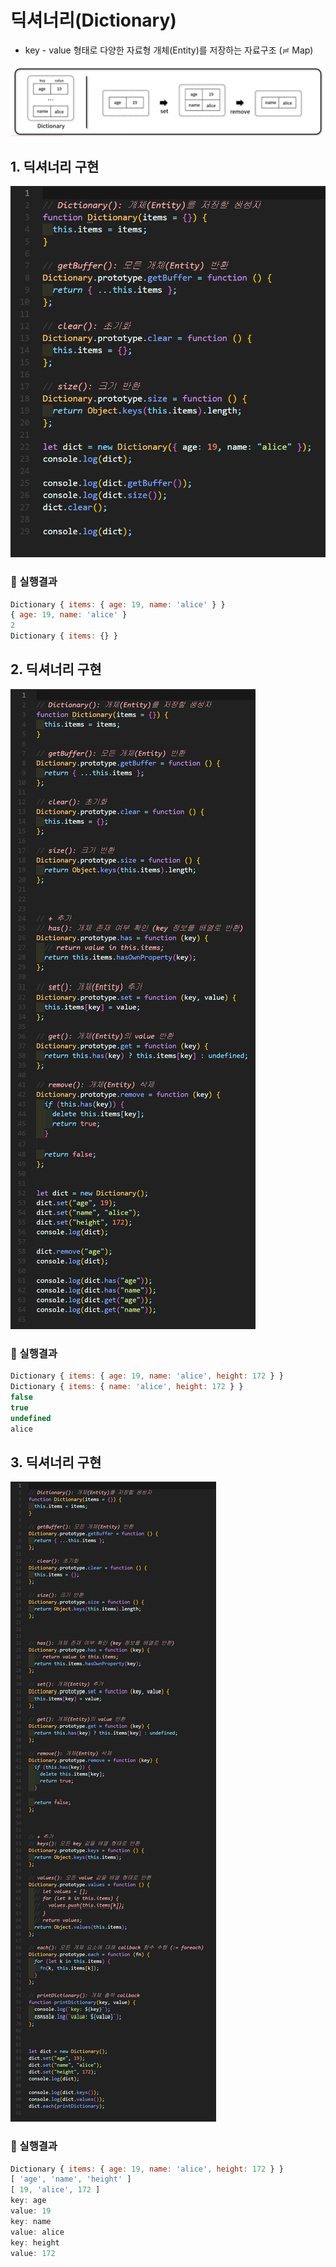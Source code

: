 # 딕셔너리(Dictionary)
- key - value 형태로 다양한 자료형 개체(Entity)를 저장하는 자료구조 (≓ Map)

![](./Dictionary/images/dictionary.png)


## 1. 딕셔너리 구현
![](./Dictionary/images/1.png)

### 🧪 실행결과


``` javascript
Dictionary { items: { age: 19, name: 'alice' } }
{ age: 19, name: 'alice' }
2
Dictionary { items: {} }
```

## 2. 딕셔너리 구현
![](./Dictionary/images/2.png)


### 🧪 실행결과

``` javascript
Dictionary { items: { age: 19, name: 'alice', height: 172 } }
Dictionary { items: { name: 'alice', height: 172 } }
false
true
undefined
alice          
```


## 3. 딕셔너리 구현
![](./Dictionary/images/3.png)

### 🧪 실행결과


``` javascript
Dictionary { items: { age: 19, name: 'alice', height: 172 } }
[ 'age', 'name', 'height' ]
[ 19, 'alice', 172 ]
key: age
value: 19
key: name
value: alice
key: height
value: 172
```




